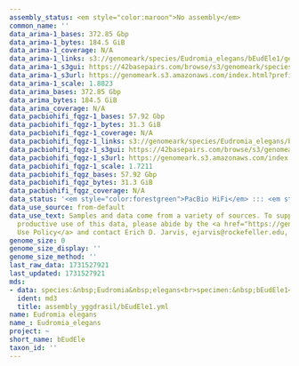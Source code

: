 ```yaml
---
assembly_status: <em style="color:maroon">No assembly</em>
common_name: ''
data_arima-1_bases: 372.85 Gbp
data_arima-1_bytes: 184.5 GiB
data_arima-1_coverage: N/A
data_arima-1_links: s3://genomeark/species/Eudromia_elegans/bEudEle1/genomic_data/arima/<br>
data_arima-1_s3gui: https://42basepairs.com/browse/s3/genomeark/species/Eudromia_elegans/bEudEle1/genomic_data/arima/
data_arima-1_s3url: https://genomeark.s3.amazonaws.com/index.html?prefix=species/Eudromia_elegans/bEudEle1/genomic_data/arima/
data_arima-1_scale: 1.8823
data_arima_bases: 372.85 Gbp
data_arima_bytes: 184.5 GiB
data_arima_coverage: N/A
data_pacbiohifi_fqgz-1_bases: 57.92 Gbp
data_pacbiohifi_fqgz-1_bytes: 31.3 GiB
data_pacbiohifi_fqgz-1_coverage: N/A
data_pacbiohifi_fqgz-1_links: s3://genomeark/species/Eudromia_elegans/bEudEle1/genomic_data/pacbio_hifi/<br>
data_pacbiohifi_fqgz-1_s3gui: https://42basepairs.com/browse/s3/genomeark/species/Eudromia_elegans/bEudEle1/genomic_data/pacbio_hifi/
data_pacbiohifi_fqgz-1_s3url: https://genomeark.s3.amazonaws.com/index.html?prefix=species/Eudromia_elegans/bEudEle1/genomic_data/pacbio_hifi/
data_pacbiohifi_fqgz-1_scale: 1.7211
data_pacbiohifi_fqgz_bases: 57.92 Gbp
data_pacbiohifi_fqgz_bytes: 31.3 GiB
data_pacbiohifi_fqgz_coverage: N/A
data_status: '<em style="color:forestgreen">PacBio HiFi</em> ::: <em style="color:forestgreen">Arima</em>'
data_use_source: from-default
data_use_text: Samples and data come from a variety of sources. To support fair and
  productive use of this data, please abide by the <a href="https://genome10k.soe.ucsc.edu/data-use-policies/">Data
  Use Policy</a> and contact Erich D. Jarvis, ejarvis@rockefeller.edu, with any questions.
genome_size: 0
genome_size_display: ''
genome_size_method: ''
last_raw_data: 1731527921
last_updated: 1731527921
mds:
- data: species:&nbsp;Eudromia&nbsp;elegans<br>specimen:&nbsp;bEudEle1<br>projects:&nbsp;<br>&nbsp;&nbsp;-&nbsp;VGP<br>assembled_by_group:&nbsp;Yggdrasil<br>data_location:&nbsp;S3<br>release_to:&nbsp;S3<br>combine_for_curation:&nbsp;true<br>hap1:&nbsp;s3://genomeark/species/Eudromia_elegans/bEudEle1/assembly_yggdrasil/bEudEle1.gap_closing.hap1.fasta.gz<br>hap2:&nbsp;s3://genomeark/species/Eudromia_elegans/bEudEle1/assembly_yggdrasil/bEudEle1.gap_closing.hap2.fasta.gz<br>pretext_hap1:&nbsp;s3://genomeark/species/Eudromia_elegans/bEudEle1/assembly_yggdrasil/evaluation/hap1/pretext/bEudEle1_hap1_QC_multimapping.pretext<br>pretext_hap2:&nbsp;s3://genomeark/species/Eudromia_elegans/bEudEle1/assembly_yggdrasil/evaluation/hap2/pretext/bEudEle1_hap2_QC_multimapping.pretext<br>kmer_spectra_img:&nbsp;s3://genomeark/species/Eudromia_elegans/bEudEle1/assembly_yggdrasil/evaluation/merqury/bEudEle1_png/<br>pacbio_read_dir:&nbsp;s3://genomeark/species/Eudromia_elegans/bEudEle1/genomic_data/pacbio_hifi/<br>pacbio_read_type:&nbsp;hifi<br>hic_read_dir:&nbsp;s3://genomeark/species/Eudromia_elegans/bEudEle1/genomic_data/arima/<br>pipeline:&nbsp;<br>&nbsp;&nbsp;-&nbsp;hifiasm&nbsp;(0.16)<br>&nbsp;&nbsp;-&nbsp;yahs&nbsp;(1.1)<br>notes:&nbsp;This&nbsp;was&nbsp;a&nbsp;Hifiasm-HiC&nbsp;assembly&nbsp;of&nbsp;bEudEle1.&nbsp;The&nbsp;Arima&nbsp;HiC&nbsp;reads&nbsp;require&nbsp;trimming.&nbsp;This&nbsp;is&nbsp;a&nbsp;VGP&nbsp;Phase&nbsp;1&nbsp;species&nbsp;we&nbsp;are&nbsp;submitting&nbsp;for&nbsp;curation,&nbsp;mainly&nbsp;of&nbsp;the&nbsp;microchromosomes&nbsp;as&nbsp;these&nbsp;have&nbsp;not&nbsp;been&nbsp;curated&nbsp;or&nbsp;named.
  ident: md3
  title: assembly_yggdrasil/bEudEle1.yml
name: Eudromia elegans
name_: Eudromia_elegans
project: ~
short_name: bEudEle
taxon_id: ''
---
```

